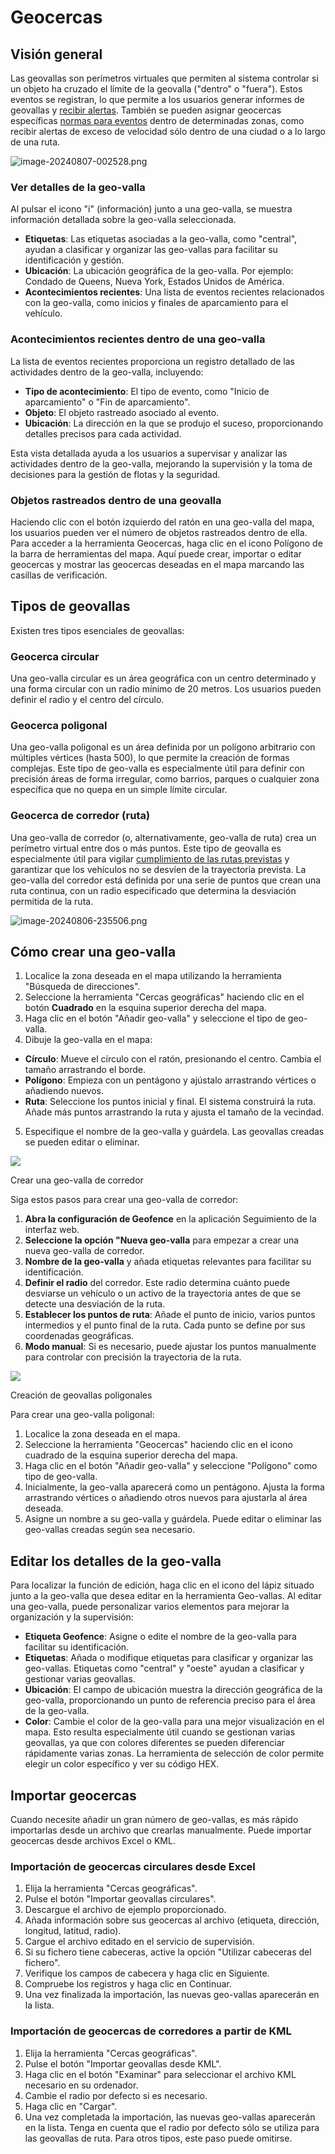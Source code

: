 # Geocercas

## Visión general

Las geovallas son perímetros virtuales que permiten al sistema controlar si un objeto ha cruzado el límite de la geovalla ("dentro" o "fuera"). Estos eventos se registran, lo que permite a los usuarios generar informes de geovallas y [recibir alertas](../../reglas-y-alertas/control-de-movimientos/geocerca-de-entrada-o-salida.md). También se pueden asignar geocercas específicas [normas para eventos](../../reglas-y-alertas/) dentro de determinadas zonas, como recibir alertas de exceso de velocidad sólo dentro de una ciudad o a lo largo de una ruta.

![image-20240807-002528.png](attachments/image-20240807-002528.png)

### Ver detalles de la geo-valla

Al pulsar el icono "i" (información) junto a una geo-valla, se muestra información detallada sobre la geo-valla seleccionada.

* **Etiquetas**: Las etiquetas asociadas a la geo-valla, como "central", ayudan a clasificar y organizar las geo-vallas para facilitar su identificación y gestión.
* **Ubicación**: La ubicación geográfica de la geo-valla. Por ejemplo: Condado de Queens, Nueva York, Estados Unidos de América.
* **Acontecimientos recientes**: Una lista de eventos recientes relacionados con la geo-valla, como inicios y finales de aparcamiento para el vehículo.

### Acontecimientos recientes dentro de una geo-valla

La lista de eventos recientes proporciona un registro detallado de las actividades dentro de la geo-valla, incluyendo:

* **Tipo de acontecimiento**: El tipo de evento, como "Inicio de aparcamiento" o "Fin de aparcamiento".
* **Objeto**: El objeto rastreado asociado al evento.
* **Ubicación**: La dirección en la que se produjo el suceso, proporcionando detalles precisos para cada actividad.

Esta vista detallada ayuda a los usuarios a supervisar y analizar las actividades dentro de la geo-valla, mejorando la supervisión y la toma de decisiones para la gestión de flotas y la seguridad.

### Objetos rastreados dentro de una geovalla

Haciendo clic con el botón izquierdo del ratón en una geo-valla del mapa, los usuarios pueden ver el número de objetos rastreados dentro de ella. Para acceder a la herramienta Geocercas, haga clic en el icono Polígono de la barra de herramientas del mapa. Aquí puede crear, importar o editar geocercas y mostrar las geocercas deseadas en el mapa marcando las casillas de verificación.

## Tipos de geovallas

Existen tres tipos esenciales de geovallas:

### Geocerca circular

Una geo-valla circular es un área geográfica con un centro determinado y una forma circular con un radio mínimo de 20 metros. Los usuarios pueden definir el radio y el centro del círculo.

### Geocerca poligonal

Una geo-valla poligonal es un área definida por un polígono arbitrario con múltiples vértices (hasta 500), lo que permite la creación de formas complejas. Este tipo de geo-valla es especialmente útil para definir con precisión áreas de forma irregular, como barrios, parques o cualquier zona específica que no quepa en un simple límite circular.

### Geocerca de corredor (ruta)

Una geo-valla de corredor (o, alternativamente, geo-valla de ruta) crea un perímetro virtual entre dos o más puntos. Este tipo de geovalla es especialmente útil para vigilar [cumplimiento de las rutas previstas](../../reglas-y-alertas/programacin-y-expedicin/desviacin-carretera.md) y garantizar que los vehículos no se desvíen de la trayectoria prevista. La geo-valla del corredor está definida por una serie de puntos que crean una ruta continua, con un radio especificado que determina la desviación permitida de la ruta.

![image-20240806-235506.png](attachments/image-20240806-235506.png)

## Cómo crear una geo-valla

1. Localice la zona deseada en el mapa utilizando la herramienta "Búsqueda de direcciones".
2. Seleccione la herramienta "Cercas geográficas" haciendo clic en el botón **Cuadrado** en la esquina superior derecha del mapa.
3. Haga clic en el botón "Añadir geo-valla" y seleccione el tipo de geo-valla.
4. Dibuje la geo-valla en el mapa:

* **Círculo**: Mueve el círculo con el ratón, presionando el centro. Cambia el tamaño arrastrando el borde.
* **Polígono**: Empieza con un pentágono y ajústalo arrastrando vértices o añadiendo nuevos.
* **Ruta**: Seleccione los puntos inicial y final. El sistema construirá la ruta. Añade más puntos arrastrando la ruta y ajusta el tamaño de la vecindad.

5. Especifique el nombre de la geo-valla y guárdela. Las geovallas creadas se pueden editar o eliminar.

![](https://squaregps.atlassian.net/wiki/images/icons/grey_arrow_down.png)

Crear una geo-valla de corredor

Siga estos pasos para crear una geo-valla de corredor:

1. **Abra la configuración de Geofence** en la aplicación Seguimiento de la interfaz web.
2. **Seleccione la opción "Nueva geo-valla** para empezar a crear una nueva geo-valla de corredor.
3. **Nombre de la geo-valla** y añada etiquetas relevantes para facilitar su identificación.
4. **Definir el radio** del corredor. Este radio determina cuánto puede desviarse un vehículo o un activo de la trayectoria antes de que se detecte una desviación de la ruta.
5. **Establecer los puntos de ruta**: Añade el punto de inicio, varios puntos intermedios y el punto final de la ruta. Cada punto se define por sus coordenadas geográficas.
6. **Modo manual**: Si es necesario, puede ajustar los puntos manualmente para controlar con precisión la trayectoria de la ruta.

![](https://squaregps.atlassian.net/wiki/images/icons/grey_arrow_down.png)

Creación de geovallas poligonales

Para crear una geo-valla poligonal:

1. Localice la zona deseada en el mapa.
2. Seleccione la herramienta "Geocercas" haciendo clic en el icono cuadrado de la esquina superior derecha del mapa.
3. Haga clic en el botón "Añadir geo-valla" y seleccione "Polígono" como tipo de geo-valla.
4. Inicialmente, la geo-valla aparecerá como un pentágono. Ajusta la forma arrastrando vértices o añadiendo otros nuevos para ajustarla al área deseada.
5. Asigne un nombre a su geo-valla y guárdela. Puede editar o eliminar las geo-vallas creadas según sea necesario.

## Editar los detalles de la geo-valla

Para localizar la función de edición, haga clic en el icono del lápiz situado junto a la geo-valla que desea editar en la herramienta Geo-vallas. Al editar una geo-valla, puede personalizar varios elementos para mejorar la organización y la supervisión:

* **Etiqueta Geofence**: Asigne o edite el nombre de la geo-valla para facilitar su identificación.
* **Etiquetas**: Añada o modifique etiquetas para clasificar y organizar las geo-vallas. Etiquetas como "central" y "oeste" ayudan a clasificar y gestionar varias geovallas.
* **Ubicación**: El campo de ubicación muestra la dirección geográfica de la geo-valla, proporcionando un punto de referencia preciso para el área de la geo-valla.
* **Color**: Cambie el color de la geo-valla para una mejor visualización en el mapa. Esto resulta especialmente útil cuando se gestionan varias geovallas, ya que con colores diferentes se pueden diferenciar rápidamente varias zonas. La herramienta de selección de color permite elegir un color específico y ver su código HEX.

## Importar geocercas

Cuando necesite añadir un gran número de geo-vallas, es más rápido importarlas desde un archivo que crearlas manualmente. Puede importar geocercas desde archivos Excel o KML.

### Importación de geocercas circulares desde Excel

1. Elija la herramienta "Cercas geográficas".
2. Pulse el botón "Importar geovallas circulares".
3. Descargue el archivo de ejemplo proporcionado.
4. Añada información sobre sus geocercas al archivo (etiqueta, dirección, longitud, latitud, radio).
5. Cargue el archivo editado en el servicio de supervisión.
6. Si su fichero tiene cabeceras, active la opción "Utilizar cabeceras del fichero".
7. Verifique los campos de cabecera y haga clic en Siguiente.
8. Compruebe los registros y haga clic en Continuar.
9. Una vez finalizada la importación, las nuevas geo-vallas aparecerán en la lista.

### Importación de geocercas de corredores a partir de KML

1. Elija la herramienta "Cercas geográficas".
2. Pulse el botón "Importar geovallas desde KML".
3. Haga clic en el botón "Examinar" para seleccionar el archivo KML necesario en su ordenador.
4. Cambie el radio por defecto si es necesario.
5. Haga clic en "Cargar".
6. Una vez completada la importación, las nuevas geo-vallas aparecerán en la lista. Tenga en cuenta que el radio por defecto sólo se utiliza para las geovallas de ruta. Para otros tipos, este paso puede omitirse.
